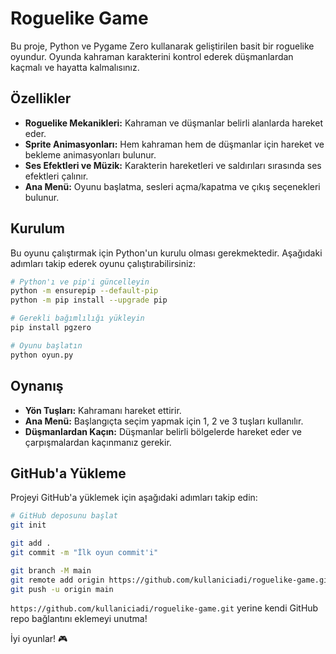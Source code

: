 # Roguelike Game

Bu proje, Python ve Pygame Zero kullanarak geliştirilen basit bir roguelike oyundur. Oyunda kahraman karakterini kontrol ederek düşmanlardan kaçmalı ve hayatta kalmalısınız.

## Özellikler
- **Roguelike Mekanikleri:** Kahraman ve düşmanlar belirli alanlarda hareket eder.
- **Sprite Animasyonları:** Hem kahraman hem de düşmanlar için hareket ve bekleme animasyonları bulunur.
- **Ses Efektleri ve Müzik:** Karakterin hareketleri ve saldırıları sırasında ses efektleri çalınır.
- **Ana Menü:** Oyunu başlatma, sesleri açma/kapatma ve çıkış seçenekleri bulunur.

## Kurulum
Bu oyunu çalıştırmak için Python'un kurulu olması gerekmektedir. Aşağıdaki adımları takip ederek oyunu çalıştırabilirsiniz:

```sh
# Python'ı ve pip'i güncelleyin
python -m ensurepip --default-pip
python -m pip install --upgrade pip

# Gerekli bağımlılığı yükleyin
pip install pgzero

# Oyunu başlatın
python oyun.py
```

## Oynanış
- **Yön Tuşları:** Kahramanı hareket ettirir.
- **Ana Menü:** Başlangıçta seçim yapmak için 1, 2 ve 3 tuşları kullanılır.
- **Düşmanlardan Kaçın:** Düşmanlar belirli bölgelerde hareket eder ve çarpışmalardan kaçınmanız gerekir.

## GitHub'a Yükleme
Projeyi GitHub'a yüklemek için aşağıdaki adımları takip edin:

```sh
# GitHub deposunu başlat
git init

git add .
git commit -m "İlk oyun commit'i"

git branch -M main
git remote add origin https://github.com/kullaniciadi/roguelike-game.git
git push -u origin main
```

`https://github.com/kullaniciadi/roguelike-game.git` yerine kendi GitHub repo bağlantını eklemeyi unutma!

İyi oyunlar! 🎮